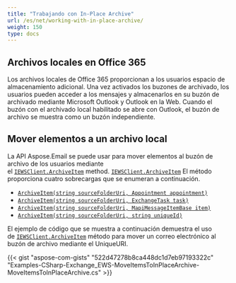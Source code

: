 ```yaml
---
title: "Trabajando con In-Place Archive"
url: /es/net/working-with-in-place-archive/
weight: 150
type: docs
---
```



## **Archivos locales en Office 365**

Los archivos locales de Office 365 proporcionan a los usuarios espacio de almacenamiento adicional. Una vez activados los buzones de archivado, los usuarios pueden acceder a los mensajes y almacenarlos en su buzón de archivado mediante Microsoft Outlook y Outlook en la Web. Cuando el buzón con el archivado local habilitado se abre con Outlook, el buzón de archivo se muestra como un buzón independiente.

## **Mover elementos a un archivo local**

La API Aspose.Email se puede usar para mover elementos al buzón de archivo de los usuarios mediante el [`IEWSClient.ArchiveItem`](https://reference.aspose.com/email/net/aspose.email.clients.exchange.webservice/iewsclient/archiveitem/#archiveitem/) method. [`IEWSClient.ArchiveItem`](https://reference.aspose.com/email/net/aspose.email.clients.exchange.webservice/iewsclient/archiveitem/#archiveitem/) El método proporciona cuatro sobrecargas que se enumeran a continuación.

- [`ArchiveItem(string sourceFolderUri, Appointment appointment)`](https://reference.aspose.com/email/net/aspose.email.clients.exchange.webservice/iewsclient/archiveitem/#archiveitem)
- [`ArchiveItem(string sourceFolderUri, ExchangeTask task)`](https://reference.aspose.com/email/net/aspose.email.clients.exchange.webservice/iewsclient/archiveitem/#archiveitem_1)
- [`ArchiveItem(string sourceFolderUri, MapiMessageItemBase item)`](https://reference.aspose.com/email/net/aspose.email.clients.exchange.webservice/iewsclient/archiveitem/#archiveitem_2)
- [`ArchiveItem(string sourceFolderUri, string uniqueId)`](https://reference.aspose.com/email/net/aspose.email.clients.exchange.webservice/iewsclient/archiveitem/#archiveitem_3)

El ejemplo de código que se muestra a continuación demuestra el uso de [`IEWSClient.ArchiveItem`](https://reference.aspose.com/email/net/aspose.email.clients.exchange.webservice/iewsclient/archiveitem/#archiveitem/) método para mover un correo electrónico al buzón de archivo mediante el UniqueURI.

{{< gist "aspose-com-gists" "522d47278b8ca448dc1d7eb97193322c" "Examples-CSharp-Exchange_EWS-MoveItemsToInPlaceArchive-MoveItemsToInPlaceArchive.cs" >}}
